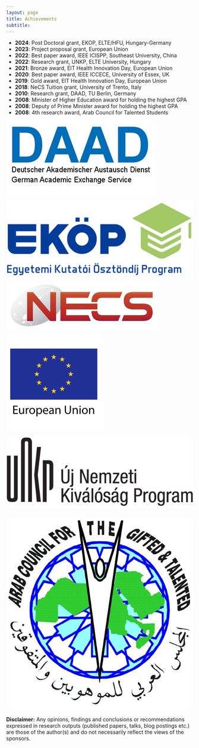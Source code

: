 ```yaml
---
layout: page
title: Achievements
subtitle: 
---
```


- **2024**: Post Doctoral grant, EKOP, ELTE/HFU, Hungary-Germany  
- **2023**: Project proposal grant, European Union  
- **2022**: Best paper award, IEEE ICISPP, Southeast University, China  
- **2022**: Research grant, UNKP, ELTE University, Hungary  
- **2021**: Bronze award, EIT Health Innovation Day, European Union  
- **2020**: Best paper award, IEEE ICCECE, University of Essex, UK  
- **2019**: Gold award, EIT Health Innovation Day, European Union  
- **2018**: NeCS Tuition grant, University of Trento, Italy  
- **2010**: Research grant, DAAD, TU Berlin, Germany  
- **2008**: Minister of Higher Education award for holding the highest GPA  
- **2008**: Deputy of Prime Minister award for holding the highest GPA  
- **2008**: 4th research award, Arab Council for Talented Students  

<!-- Image: DAAD (50x50) -->
![DAAD](/assets/img/DAAD.png)

<!-- Image: EKOP (50x50) -->
![EKOP](/assets/img/ekop.png)

<!-- Image: NeCS (50x50) -->
![NeCS](/assets/img/necs.jpg)

<!-- Image: European Union (50x50) -->
![European Union](/assets/img/eu.png)

<!-- Image: ÚNKP (50x50) -->
![ÚNKP](/assets/img/unkp.png)

<!-- Image: Arab Council (50x50) -->
![Arab Council](/assets/img/ac.jpg)
---

**Disclaimer:** Any opinions, findings and conclusions or recommendations expressed in research outputs (published papers, talks, blog postings etc.) are those of the author(s) and do not necessarily reflect the views of the sponsors.
